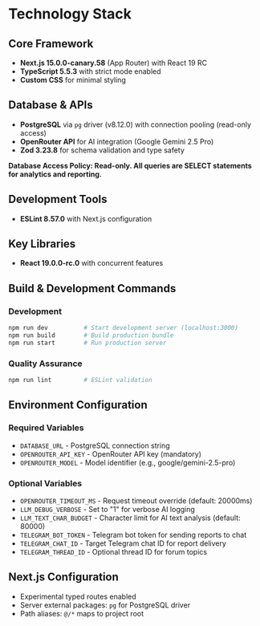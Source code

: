 # Technology Stack

## Core Framework
- **Next.js 15.0.0-canary.58** (App Router) with React 19 RC
- **TypeScript 5.5.3** with strict mode enabled
- **Custom CSS** for minimal styling

## Database & APIs
- **PostgreSQL** via `pg` driver (v8.12.0) with connection pooling (read-only access)
- **OpenRouter API** for AI integration (Google Gemini 2.5 Pro)
- **Zod 3.23.8** for schema validation and type safety

**Database Access Policy: Read-only. All queries are SELECT statements for analytics and reporting.**

## Development Tools
- **ESLint 8.57.0** with Next.js configuration

## Key Libraries
- **React 19.0.0-rc.0** with concurrent features

## Build & Development Commands

### Development
```bash
npm run dev          # Start development server (localhost:3000)
npm run build        # Build production bundle
npm run start        # Run production server
```

### Quality Assurance
```bash
npm run lint         # ESLint validation
```

## Environment Configuration

### Required Variables
- `DATABASE_URL` - PostgreSQL connection string
- `OPENROUTER_API_KEY` - OpenRouter API key (mandatory)
- `OPENROUTER_MODEL` - Model identifier (e.g., google/gemini-2.5-pro)

### Optional Variables
- `OPENROUTER_TIMEOUT_MS` - Request timeout override (default: 20000ms)
- `LLM_DEBUG_VERBOSE` - Set to "1" for verbose AI logging
- `LLM_TEXT_CHAR_BUDGET` - Character limit for AI text analysis (default: 80000)
- `TELEGRAM_BOT_TOKEN` - Telegram bot token for sending reports to chat
- `TELEGRAM_CHAT_ID` - Target Telegram chat ID for report delivery
- `TELEGRAM_THREAD_ID` - Optional thread ID for forum topics

## Next.js Configuration
- Experimental typed routes enabled
- Server external packages: `pg` for PostgreSQL driver
- Path aliases: `@/*` maps to project root